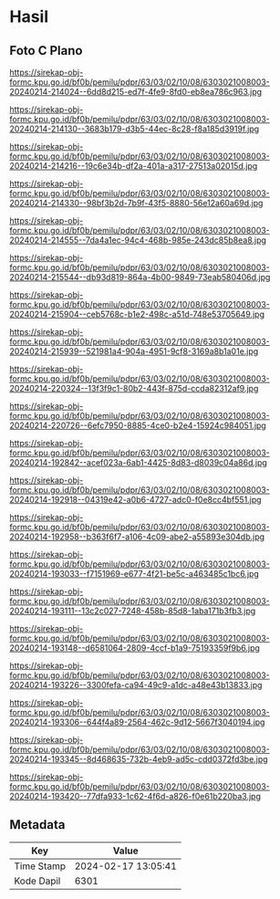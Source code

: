 # Hasil

## Foto C Plano

https://sirekap-obj-formc.kpu.go.id/bf0b/pemilu/pdpr/63/03/02/10/08/6303021008003-20240214-214024--6dd8d215-ed7f-4fe9-8fd0-eb8ea786c963.jpg

https://sirekap-obj-formc.kpu.go.id/bf0b/pemilu/pdpr/63/03/02/10/08/6303021008003-20240214-214130--3683b179-d3b5-44ec-8c28-f8a185d3919f.jpg

https://sirekap-obj-formc.kpu.go.id/bf0b/pemilu/pdpr/63/03/02/10/08/6303021008003-20240214-214216--19c6e34b-df2a-401a-a317-27513a02015d.jpg

https://sirekap-obj-formc.kpu.go.id/bf0b/pemilu/pdpr/63/03/02/10/08/6303021008003-20240214-214330--98bf3b2d-7b9f-43f5-8880-56e12a60a69d.jpg

https://sirekap-obj-formc.kpu.go.id/bf0b/pemilu/pdpr/63/03/02/10/08/6303021008003-20240214-214555--7da4a1ec-94c4-468b-985e-243dc85b8ea8.jpg

https://sirekap-obj-formc.kpu.go.id/bf0b/pemilu/pdpr/63/03/02/10/08/6303021008003-20240214-215544--db93d819-864a-4b00-9849-73eab580406d.jpg

https://sirekap-obj-formc.kpu.go.id/bf0b/pemilu/pdpr/63/03/02/10/08/6303021008003-20240214-215904--ceb5768c-b1e2-498c-a51d-748e53705649.jpg

https://sirekap-obj-formc.kpu.go.id/bf0b/pemilu/pdpr/63/03/02/10/08/6303021008003-20240214-215939--521981a4-904a-4951-9cf8-3169a8b1a01e.jpg

https://sirekap-obj-formc.kpu.go.id/bf0b/pemilu/pdpr/63/03/02/10/08/6303021008003-20240214-220324--13f3f9c1-80b2-443f-875d-ccda82312af9.jpg

https://sirekap-obj-formc.kpu.go.id/bf0b/pemilu/pdpr/63/03/02/10/08/6303021008003-20240214-220726--6efc7950-8885-4ce0-b2e4-15924c984051.jpg

https://sirekap-obj-formc.kpu.go.id/bf0b/pemilu/pdpr/63/03/02/10/08/6303021008003-20240214-192842--acef023a-6ab1-4425-8d83-d8039c04a86d.jpg

https://sirekap-obj-formc.kpu.go.id/bf0b/pemilu/pdpr/63/03/02/10/08/6303021008003-20240214-192918--04319e42-a0b6-4727-adc0-f0e8cc4bf551.jpg

https://sirekap-obj-formc.kpu.go.id/bf0b/pemilu/pdpr/63/03/02/10/08/6303021008003-20240214-192958--b363f6f7-a106-4c09-abe2-a55893e304db.jpg

https://sirekap-obj-formc.kpu.go.id/bf0b/pemilu/pdpr/63/03/02/10/08/6303021008003-20240214-193033--f7151969-e677-4f21-be5c-a463485c1bc6.jpg

https://sirekap-obj-formc.kpu.go.id/bf0b/pemilu/pdpr/63/03/02/10/08/6303021008003-20240214-193111--13c2c027-7248-458b-85d8-1aba171b3fb3.jpg

https://sirekap-obj-formc.kpu.go.id/bf0b/pemilu/pdpr/63/03/02/10/08/6303021008003-20240214-193148--d6581064-2809-4ccf-b1a9-75193359f9b6.jpg

https://sirekap-obj-formc.kpu.go.id/bf0b/pemilu/pdpr/63/03/02/10/08/6303021008003-20240214-193226--3300fefa-ca94-49c9-a1dc-a48e43b13833.jpg

https://sirekap-obj-formc.kpu.go.id/bf0b/pemilu/pdpr/63/03/02/10/08/6303021008003-20240214-193306--644f4a89-2564-462c-9d12-5667f3040194.jpg

https://sirekap-obj-formc.kpu.go.id/bf0b/pemilu/pdpr/63/03/02/10/08/6303021008003-20240214-193345--8d468635-732b-4eb9-ad5c-cdd0372fd3be.jpg

https://sirekap-obj-formc.kpu.go.id/bf0b/pemilu/pdpr/63/03/02/10/08/6303021008003-20240214-193420--77dfa933-1c62-4f6d-a826-f0e61b220ba3.jpg


## Metadata

| Key        | Value               |
| ---------- | ------------------- |
| Time Stamp | 2024-02-17 13:05:41 |
| Kode Dapil | 6301                |



